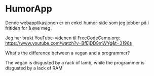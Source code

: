# HumorApp

Denne webapplikasjonen er en enkel humor-side som jeg jobber på i fritiden for å øve meg.

Jeg har brukt YouTube-videoen til FreeCodeCamp.org: https://www.youtube.com/watch?v=BfEjDD8mWYg&t=3196s


What's the difference between a vegan and a programmer?

The vegan is disgusted by a rack of lamb, while the programmer is disgusted by a lack of RAM
